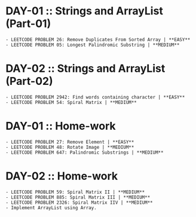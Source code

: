 # DAY-01 :: Strings and ArrayList (Part-01)

    - LEETCODE PROBLEM 26: Remove Duplicates From Sorted Array | **EASY**
    - LEETCODE PROBLEM 05: Longest Palindromic Substring | **MEDIUM**

# DAY-02 :: Strings and ArrayList (Part-02)

    - LEETCODE PROBLEM 2942: Find words containing character | **EASY**
    - LEETCODE PROBLEM 54: Spiral Matrix | **MEDIUM**

# DAY-01 :: Home-work

    - LEETCODE PROBLEM 27: Remove Element | **EASY**
    - LEETCODE PROBLEM 48: Rotate Image | **MEDIUM**
    - LEETCODE PROBLEM 647: Palindromic Substrings | **MEDIUM**

# DAY-02 :: Home-work

    - LEETCODE PROBLEM 59: Spiral Matrix II | **MEDIUM**
    - LEETCODE PROBLEM 885: Spiral Matrix III | **MEDIUM**
    - LEETCODE PROBLEM 2326: Spiral Matrix IIV | **MEDIUM**
    - Implement ArrayList using Array.
